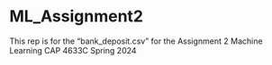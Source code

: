 # ML_Assignment2
This rep is for the “bank_deposit.csv” for the Assignment 2 Machine Learning CAP 4633C Spring 2024
